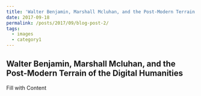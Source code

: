 ```yaml
---
title: 'Walter Benjamin, Marshall Mcluhan, and the Post-Modern Terrain of the Digital Humanities'
date: 2017-09-18
permalink: /posts/2017/09/blog-post-2/
tags:
  - images
  - category1
---
```

Walter Benjamin, Marshall Mcluhan, and the Post-Modern Terrain of the Digital Humanities
-----
Fill with Content
